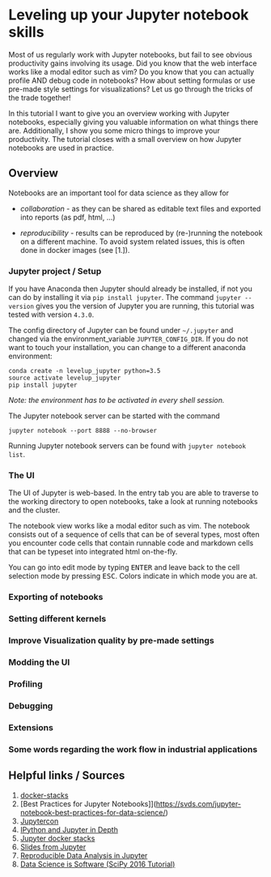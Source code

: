 # Leveling up your Jupyter notebook skills

Most of us regularly work with Jupyter notebooks, but fail to see obvious productivity gains involving its usage. Did you know that the web interface works like a modal editor such as vim? Do you know that you can actually profile AND debug code in notebooks? How about setting formulas or use pre-made style settings for visualizations? Let us go through the tricks of the trade together!


In this tutorial I want to give you an overview working with Jupyter notebooks, especially giving you valuable information on what things there are. Additionally, I show you some micro things to improve your productivity. The tutorial closes with a small overview on how Jupyter notebooks are used in practice.

## Overview

Notebooks are an important tool for data science as they allow for 

- *collaboration* - as they can be shared as editable text files and exported into reports (as pdf, html, ...)

- *reproducibility* - results can be reproduced by (re-)running the notebook on a different machine. To avoid system related issues, this is often done in docker images (see [1.]).

### Jupyter project / Setup

If you have Anaconda then Jupyter should already be installed, if not you can do by installing it via `pip install jupyter`. The command `jupyter --version` gives you the version of Jupyter you are running, this tutorial was tested with version `4.3.0`.

The config directory of Jupyter can be found under `~/.jupyter` and changed via the environment_variable `JUPYTER_CONFIG_DIR`. If you do not want to touch your installation, you can change to a different anaconda environment:

```
conda create -n levelup_jupyter python=3.5
source activate levelup_jupyter
pip install jupyter
```

_Note: the environment has to be activated in every shell session._

The Jupyter notebook server can be started with the command 

    jupyter notebook --port 8888 --no-browser
    
Running Jupyter notebook servers can be found with `jupyter notebook list`.

### The UI

The UI of Jupyter is web-based. In the entry tab you are able to traverse to the working directory to open notebooks, take a look at running notebooks and the cluster.

The notebook view works like a modal editor such as vim. The notebook consists out of a sequence of cells that can be of several types, most often you encounter code cells that contain runnable code and markdown cells that can be typeset into integrated html on-the-fly.

You can go into edit mode by typing <kbd>ENTER</kbd> and leave back to the cell selection mode by pressing <kbd>ESC</kbd>. Colors indicate in which mode you are at.


### Exporting of notebooks
### Setting different kernels
### Improve Visualization quality by pre-made settings
### Modding the UI
### Profiling
### Debugging
### Extensions
### Some words regarding the work flow in industrial applications


## Helpful links / Sources

1. [docker-stacks](https://github.com/jupyter/docker-stacks)
2. [Best Practices for Jupyter Notebooks]](https://svds.com/jupyter-notebook-best-practices-for-data-science/)
3. [Jupytercon](https://conferences.oreilly.com/jupyter/jup-ny)
4. [IPython and Jupyter in Depth](https://github.com/ipython/ipython-in-depth)
5. [Jupyter docker stacks](https://github.com/jupyter/docker-stacks)
6. [Slides from Jupyter](https://github.com/damianavila/RISE)
7. [Reproducible Data Analysis in Jupyter](https://jakevdp.github.io/blog/2017/03/03/reproducible-data-analysis-in-jupyter/)
8. [Data Science is Software (SciPy 2016 Tutorial)](http://isaacslavitt.com/2016/07/20/data-science-is-software-talk/)
